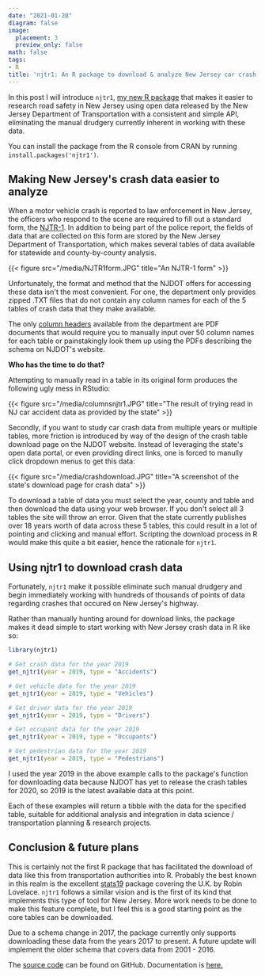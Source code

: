 ```yaml
---
date: "2021-01-20"
diagram: false
image:
  placement: 3
  preview_only: false
math: false
tags:
- R
title: 'njtr1: An R package to download & analyze New Jersey car crash data'
---
```


In this post I will introduce `njtr1`, [my new R package](https://cran.r-project.org/web/packages/njtr1/index.html) that makes it easier to research road safety in New Jersey using open data released by the New Jersey Department of Transportation with a consistent and simple API, eliminating the manual drudgery currently inherent in working with these data. 

You can install the package from the R console from CRAN by running `
install.packages('njtr1')`.

## Making New Jersey's crash data easier to analyze

When a motor vehicle crash is reported to law enforcement in New Jersey, the officers who respond to the scene are required to fill out a standard form, the [NJTR-1](https://www.state.nj.us/transportation/refdata/accident/pdf/NJTR-1.pdf). In addition to being part of the police report, the fields of data that are collected on this form are stored by the New Jersey Department of Transportation, which makes several tables of data available for statewide and county-by-county analysis.

{{< figure src="/media/NJTR1form.JPG" title="An NJTR-1 form" >}}

Unfortunately, the format and method that the NJDOT offers for accessing these data isn't the most convenient. For one, the department only provides zipped .TXT files that do not contain any column names for each of the 5 tables of crash data that they make available. 

The only [column headers](https://www.state.nj.us/transportation/refdata/accident/pdf/2017CrashTable.pdf) available from the department are PDF documents that would require you to manually input over 50 column names for each table or painstakingly look them up using the PDFs describing the schema on NJDOT's website. 

**Who has the time to do that?**

Attempting to manually read in a table in its original form produces the following ugly mess in RStudio:

{{< figure src="/media/columnsnjtr1.JPG" title="The result of trying read in NJ car accident data as provided by the state" >}}

Secondly, if you want to study car crash data from multiple years or multiple tables, more friction is introduced by way of the design of the crash table download page on the NJDOT website. Instead of leveraging the state's open data portal, or even providing direct links, one is forced to manully click dropdown menus to get this data:

{{< figure src="/media/crashdownload.JPG" title="A screenshot of the state's download page for crash data" >}}

To download a table of data you must select the year, county and table and then download the data using your web browser. If you don't select all 3 tables the site will throw an error. Given that the state currently publishes over 18 years worth of data across these 5 tables, this could result in a lot of pointing and clicking and manual effort. Scripting the download process in R would make this quite a bit easier, hence the rationale for `njtr1`.

## Using njtr1 to download crash data

Fortunately, `njtr1` make it possible eliminate such manual drudgery and begin immediately working with hundreds of thousands of points of data regarding crashes that occured on New Jersey's highway.

Rather than manually hunting around for download links, the package makes it dead simple to start working with New Jersey crash data in R like so:

```r
library(njtr1)

# Get crash data for the year 2019
get_njtr1(year = 2019, type = "Accidents")

# Get vehicle data for the year 2019
get_njtr1(year = 2019, type = "Vehicles")

# Get driver data for the year 2019
get_njtr1(year = 2019, type = "Drivers")

# Get occupant data for the year 2019
get_njtr1(year = 2019, type = "Occupants")

# Get pedestrian data for the year 2019
get_njtr1(year = 2019, type = "Pedestrians")

```

I used the year 2019 in the above example calls to the package's function for downloading data because NJDOT has yet to release the crash tables for 2020, so 2019 is the latest available data at this point.

Each of these examples will return a tibble with the data for the specified table, suitable for additional analysis and integration in data science / transportation planning & research projects.

##  Conclusion & future plans

This is certainly not the first R package that has facilitated the download of data like this from transportation authorities into R. Probably the best known in this realm is the excellent [stats19](https://cran.r-project.org/web/packages/stats19/index.html) package covering the U.K. by Robin Lovelace. `njtr1` follows a similar vision and is the first of its kind that implements this type of tool for New Jersey. More work needs to be done to make this feature complete, but I feel this is a good starting point as the core tables can be downloaded.

Due to a schema change in 2017, the package currently only supports downloading these data from the years 2017 to present. A future update will implement the older schema that covers data from 2001 - 2016.

The [source code](https://github.com/gavinrozzi/njtr1) can be found on GitHub. Documentation is [here.](https://gavinrozzi.github.io/njtr1/index.html)






